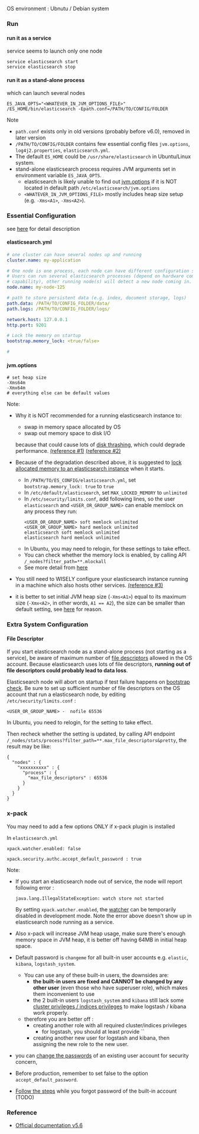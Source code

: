 OS environment : Ubnutu / Debian system

### Run
#### run it as a service

service seems to launch only one node

```
service elasticsearch start
service elasticsearch stop
```

#### run it as a stand-alone process

which can launch several nodes

```
ES_JAVA_OPTS="<WHATEVER_IN_JVM_OPTIONS_FILE>" /ES_HOME/bin/elasticsearch -Epath.conf=/PATH/TO/CONFIG/FOLDER
```

Note
* `path.conf` exists only in old versions (probably before v6.0), removed in later version
* `/PATH/TO/CONFIG/FOLDER` contains few essential config files `jvm.options`, `log4j2.properties`, `elasticsearch.yml`.
* The default `ES_HOME` could be `/usr/share/elasticsearch` in Ubuntu/Linux system. 
* stand-alone elasticsearch process requires JVM arguments set in environment variable `ES_JAVA_OPTS`.
  * elasticsearch is likely unable to find out [jvm.options](#jvmoptions) if it is NOT located in default path `/etc/elasticsearch/jvm.options`
  * `<WHATEVER_IN_JVM_OPTIONS_FILE>` mostly includes heap size setup (e.g. `-Xms<A1>`, `-Xms<A2>`).


### Essential Configuration

see [here](https://www.elastic.co/guide/en/elasticsearch/reference/5.6/settings.html#_config_file_location) for detail description

#### elasticsearch.yml
```yml
# one cluster can have several nodes up and running
cluster.name: my-application

# One node is one process, each node can have different configuration sets.
# Users can run several elasticsearch processes (depend on hardware computing
# capability), other running node(s) will detect a new node coming in.
node.name: my-node-125

# path to store persistent data (e.g. index, document storage, logs)
path.data: /PATH/TO/CONFIG_FOLDER/data/
path.logs: /PATH/TO/CONFIG_FOLDER/logs/

network.host: 127.0.0.1
http.port: 9201

# Lock the memory on startup
bootstrap.memory_lock: <true/false>

# 
```

#### jvm.options
```
# set heap size
-Xms64m
-Xmx64m
# everything else can be default values
```

Note:
* Why it is NOT recommended for a running elasticsearch instance to:
  * swap in memory space allocated by OS
  * swap out memory space to disk I/O
  
  because that could cause lots of [disk thrashing](https://www.computerhope.com/jargon/t/thrash.htm), which could degrade performance. [(reference #1)](https://stackoverflow.com/a/37608824/9853105) [(reference #2)](https://www.elastic.co/guide/en/elasticsearch/reference/5.6/_memory_lock_check.html)
* Because of the degradation described above, it is suggested to [lock allocated memory to an elasticsearch instance](https://www.elastic.co/guide/en/elasticsearch/reference/5.6/setup-configuration-memory.html#mlockall) when it starts.
  * In `/PATH/TO/ES_CONFIG/elasticsearch.yml`, set `bootstrap.memory_lock: true` to `true`
  * In `/etc/default/elasticsearch`, set `MAX_LOCKED_MEMORY` to `unlimited`
  * In `/etc/security/limits.conf`, add following lines, so the user `elasticsearch` and `<USER_OR_GROUP_NAME>` can enable memlock on  any process they run:
    ```
    <USER_OR_GROUP_NAME> soft memlock unlimited  
    <USER_OR_GROUP_NAME> hard memlock unlimited 
    elasticsearch soft memlock unlimited 
    elasticsearch hard memlock unlimited
    ```
  * In Ubuntu, you may need to relogin, for these settings to take effect.
  * You can check whether the memory lock is enabled, by calling API `/_nodes?filter_path=**.mlockall`
  * See more detail from [here](https://www.elastic.co/guide/en/elasticsearch/reference/5.6/setup-configuration-memory.html#mlockall)
  
* You still need to WISELY configure your elasticsearch instance running in a machine which also hosts other services. [(reference #3)](https://stackoverflow.com/questions/37608486/using-mlockall-to-disable-swapping#comment84366798_37608824)

* it is better to set initial JVM heap size (`-Xms<A1>`) equal to its maximum size (`-Xmx<A2>`, in other words, `A1 == A2`), the size can be smaller than default setting, see [here](https://www.elastic.co/guide/en/elasticsearch/reference/5.6/_heap_size_check.html#_heap_size_check) for reason.


### Extra System Configuration
#### File Descriptor
If you start elasticsearch node as a stand-alone process (not starting as a service), be aware of maximum number of [file descriptors](https://www.elastic.co/guide/en/elasticsearch/reference/5.6/file-descriptors.html#file-descriptors) allowed in the OS account. Because elasticsearch uses lots of file descriptors, **running out of file descriptors could probably lead to data loss**.

Elasticsearch node will abort on startup if test failure happens on [bootstrap check](https://www.elastic.co/guide/en/elasticsearch/reference/5.6/bootstrap-checks.html#bootstrap-checks). Be sure to set up sufficient number of file descriptors on the OS account that run a elasticsearch node, by editing `/etc/security/limits.conf` :

```
<USER_OR_GROUP_NAME> -  nofile 65536
```

In Ubuntu, you need to relogin, for the setting to take effect.

Then recheck whether the setting is updated, by calling API endpoint `/_nodes/stats/process?filter_path=**.max_file_descriptors&pretty`, the result may be like:
```
{
  "nodes" : {
    "xxxxxxxxxx" : {
      "process" : {
        "max_file_descriptors" : 65536
      }
    }
  }
}
```

### x-pack
You may need to add a few options ONLY if x-pack plugin is installed 

In `elasticsearch.yml`
```
xpack.watcher.enabled: false

xpack.security.authc.accept_default_password : true
```

Note:
* If you start an elasticsearch node out of service, the node will report following error :
   ```
   java.lang.IllegalStateException: watch store not started
   ```
   By setting `xpack.watcher.enabled`, the [watcher](https://www.elastic.co/guide/en/elasticsearch/reference/5.6/notification-settings.html) can be temporarily disabled in development mode. Note the error above doesn't show up  in elasticsearch node running as a service.
   
* Also x-pack will increase JVM heap usage, make sure there's enough memory space in JVM heap, it is better off having 64MB in initial heap space.
* Default password is `changeme` for all built-in user accounts e.g. `elastic`, `kibana`, `logstash_system`.
  * You can use any of these built-in users, the downsides are:
    * **the built-in users are fixed and CANNOT be changed by any other user** (even those who have superuser role), which makes them inconvenient to use
    * the 2 built-in users `logstash_system` and `kibana` still lack some [cluster privileges / indices privileges](https://www.elastic.co/guide/en/elasticsearch/reference/6.8/security-privileges.html) to make logstash / kibana work properly. 
  * therefore you are better off :
    * creating another role with all required cluster/indices privileges
      * for logstash, you should at least provide ``
    * creating another new user for logstash and kibana, then assigning the new role to the new user.
* you can [change the passwords](./access_pattern_cheatsheet.md#change-password) of an existing user account for security concern,
* Before production, remember to set false to the option `accept_default_password`.
* [Follow the steps](https://discuss.elastic.co/t/dec-22nd-2017-en-x-pack-i-lost-forgot-the-elastic-user-password-am-i-locked-out-forever/110075) while you forgot password of the built-in account (TODO)


### Reference
* [Official documentation v5.6](https://www.elastic.co/guide/en/elasticsearch/reference/5.6/index.html)
